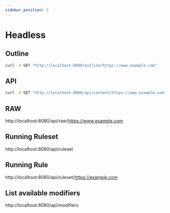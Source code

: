 ```yaml
---
sidebar_position: 3
---
```


# Headless

## Outline

```bash
curl -X GET "http://localhost:8080/outline/https://www.example.com"
```

## API

```bash
curl -X GET "http://localhost:8080/api/content/https://www.example.com"
```

## RAW

http://localhost:8080/api/raw/https://www.example.com

## Running Ruleset

http://localhost:8080/api/ruleset

## Running Rule

http://localhost:8080/api/ruleset/https://example.com

## List available modifiers

http://localhost:8080/api/modifiers
